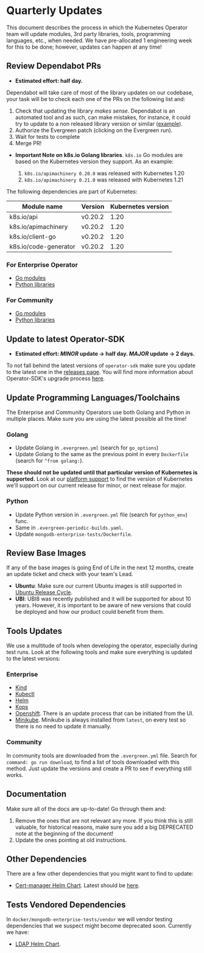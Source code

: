 # Quarterly Updates

This document describes the process in which the Kubernetes Operator team will
update modules, 3rd party libraries, tools, programming languages, etc., when
needed. We have pre-allocated 1 engineering week for this to be done; however,
updates can happen at any time!

## Review Dependabot PRs

* **Estimated effort: half day.**

Dependabot will take care of most of the library updates on our codebase, your
task will be to check each one of the PRs on the following list and:

1. Check that updating the library *makes sense*. Dependabot is an automated
   tool and as such, can make mistakes, for instance, it could try to update to
   a non released library version or similar
   ([example](https://github.com/10gen/ops-manager-kubernetes/pull/1492)).
2. Authorize the Evergreen patch (clicking on the Evergreen run).
3. Wait for tests to complete
4. Merge PR!

* **Important Note on k8s.io Golang libraries**. `k8s.io` Go modules are based
  on the Kubernetes version they support. As an example:

  1) `k8s.io/apimachinery 0.20.0` was released with Kubernetes 1.20
  2) `k8s.io/apimachinery 0.21.0` was released with Kubernetes 1.21

The following dependencies are part of Kubernetes:

| Module name           | Version | Kubernetes version |
|-----------------------|---------|--------------------|
| k8s.io/api            | v0.20.2 | 1.20               |
| k8s.io/apimachinery   | v0.20.2 | 1.20               |
| k8s.io/client-go      | v0.20.2 | 1.20               |
| k8s.io/code-generator | v0.20.2 | 1.20               |

### For Enterprise Operator

* [Go modules](https://github.com/10gen/ops-manager-kubernetes/pulls?q=is%3Aopen+is%3Apr+author%3Aapp%2Fdependabot+label%3Ago)
* [Python libraries](https://github.com/10gen/ops-manager-kubernetes/pulls?q=is%3Aopen+is%3Apr+author%3Aapp%2Fdependabot+label%3Apython)

### For Community

* [Go modules](https://github.com/mongodb/mongodb-kubernetes-operator/pulls?q=is%3Apr+is%3Aopen+label%3Ago)
* [Python libraries](https://github.com/mongodb/mongodb-kubernetes-operator/pulls?q=is%3Apr+is%3Aopen+label%3Apython)

## Update to latest Operator-SDK

* **Estimated effort: *MINOR* update -> half day. *MAJOR* update -> 2 days.**

To not fall behind the latest versions of `operator-sdk` make sure you update to
the latest one in the [releases
page](https://github.com/operator-framework/operator-sdk/releases). You will
find more information about Operator-SDK's upgrade process
[here](https://sdk.operatorframework.io/docs/upgrading-sdk-version/).

## Update Programming Languages/Toolchains

The Enterprise and Community Operators use both Golang and Python in multiple
places. Make sure you are using the latest possible all the time!

### Golang

* Update Golang in `.evergreen.yml` (search for `go_options`)
* Update Golang to the same as the previous point in every `Dockerfile` (search
  for `^from golang:`).

**These should not be updated until that particular version of Kubernetes is
supported.** Look at our [platform
support](https://docs.google.com/spreadsheets/d/1x5vfesgCaGJbFI07OPNRgOAxSIZIAxrJcRME8qjuvcw/edit#gid=0)
to find the version of Kubernetes we'll support on our current release for
minor, or next release for major.

### Python

* Update Python version in `.evergreen.yml` file (search for `python_env`) func.
* Same in `.evergreen-periodic-builds.yaml`.
* Update `mongodb-enterprise-tests/Dockerfile`.

## Review Base Images

If any of the base images is going End of Life in the next 12 months, create an
update ticket and check with your team's Lead.

* **Ubuntu**: Make sure our current Ubuntu images is still supported in [Ubuntu
  Release Cycle](https://ubuntu.com/about/release-cycle).
* **UBI**: UBI8 was recently published and it will be supported for about 10
  years. However, it is important to be aware of new versions that could be
  deployed and how our product could benefit from them.

## Tools Updates

We use a multitude of tools when developing the operator, especially during test
runs. Look at the following tools and make sure everything is updated to the
latest versions:

### Enterprise

* [Kind](../scripts/evergreen/setup_kind.sh)
* [Kubectl](../scripts/evergreen/setup_kubectl.sh)
* [Helm](../scripts/evergreen/setup_kubectl.sh)
* [Kops](../scripts/evergreen/setup_kubernetes_environment.sh)
* [Openshift](https://console-openshift-console.apps.openshift.mongokubernetes.com/settings/cluster).
  There is an update process that can be initiated from the UI.
* [Minikube](../scripts/evergreen/setup_minikube.sh). Minikube is always installed
  from `latest`, on every test so there is no need to update it manually.


### Community

In community tools are downloaded from the `.evergreen.yml` file. Search for
`command: go run download`, to find a list of tools downloaded with this method.
Just update the versions and create a PR to see if everything still works.

## Documentation

Make sure all of the docs are up-to-date! Go through them and:

1. Remove the ones that are not relevant any more. If you think this is still
   valuable, for historical reasons, make sure you add a big DEPRECATED note at
   the beginning of the document!
2. Update the ones pointing at old instructions.

## Other Dependencies

There are a few other dependencies that you might want to find to update:

* [Cert-manager Helm Chart](../docker/mongodb-enterprise-tests/tests/conftest.py).
  Latest should be
  [here](https://artifacthub.io/packages/helm/microfunctions/cert-manager).

## Tests Vendored Dependencies

In `docker/mongodb-enterprise-tests/vendor` we will vendor testing dependencies
that we suspect might become deprecated soon. Currently we have:

* [LDAP Helm Chart](../docker/mongodb-enterprise-tests/tests/authentication/conftest.py).
